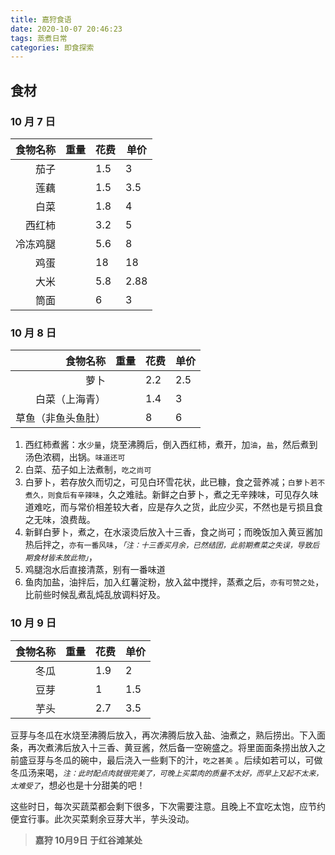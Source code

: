 ```yaml
---
title: 嘉狩食语
date: 2020-10-07 20:46:23
tags: 蒸煮日常
categories: 即食探索
---
```


## 食材

### 10 月 7 日

| 食物名称 | 重量 | 花费 | 单价 |
| -------: | ---- | ---- | ---- |
|     茄子 |      | 1.5  | 3    |
|     莲藕 |      | 1.5  | 3.5  |
|     白菜 |      | 1.8  | 4    |
|   西红柿 |      | 3.2  | 5    |
| 冷冻鸡腿 |      | 5.6  | 8    |
|     鸡蛋 |      | 18   | 18   |
|     大米 |      | 5.8  | 2.88 |
|     筒面 |      | 6    | 3    |

### 10 月 8 日

|           食物名称 | 重量 | 花费 | 单价 |
| -----------------: | ---- | ---- | ---- |
|               萝卜 |      | 2.2  | 2.5  |
|     白菜（上海青） |      | 1.4  | 3    |
| 草鱼（非鱼头鱼肚） |      | 8    | 6    |

1. 西红柿煮酱：水`少量`，烧至沸腾后，倒入西红柿，煮开，加`油`，`盐`，然后煮到汤色浓稠，出锅。`味道还可`
2. 白菜、茄子如上法煮制，`吃之尚可`
3. 白萝卜，若存放久而切之，可见白环雪花状，此已糠，食之营养减；`白萝卜若不煮久，则食后有辛辣味`，久之难祛。新鲜之白萝卜，煮之无辛辣味，可见存久味道难吃，而与常价相差较大者，应是存久之货，此应少买，不然也是亏损且食之无味，浪费哉。
4. 新鲜白萝卜，煮之，在水滚烫后放入十三香，食之尚可；而晚饭加入黄豆酱加热后拌之，`亦有一番风味`，_`「注：十三香买月余，已然结团，此前期煮菜之失误，导致后期食材皆未放此物」`_，
5. 鸡腿泡水后直接清蒸，别有一番味道
6. 鱼肉加盐，油拌后，加入红薯淀粉，放入盆中搅拌，蒸煮之后，`亦有可赞之处`，比前些时候乱煮乱炖乱放调料好及。

### 10 月 9 日

| 食物名称 | 重量 | 花费 | 单价 |
| -------: | ---- | ---- | ---- |
|     冬瓜 |      | 1.9  | 2    |
|     豆芽 |      | 1    | 1.5  |
|     芋头 |      | 2.7  | 3.5  |

豆芽与冬瓜在水烧至沸腾后放入，再次沸腾后放入盐、油煮之，熟后捞出。下入面条，再次煮沸后放入十三香、黄豆酱，然后备一空碗盛之。将里面面条捞出放入之前盛豆芽与冬瓜的碗中，最后浇入一些剩下的汁，`吃之甚美` 。后续如若可以，可做冬瓜汤来喝，*`注：此时配点肉就很完美了，可晚上买菜肉的质量不太好，而早上又起不太来，太难受了`*，想必也是十分甜美的吧！  

这些时日，每次买蔬菜都会剩下很多，下次需要注意。且晚上不宜吃太饱，应节约便宜行事。此次买菜剩余豆芽大半，芋头没动。

> **嘉狩 10月9日 于红谷滩某处**
